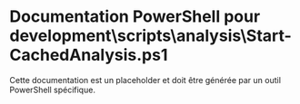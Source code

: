 # Documentation PowerShell pour development\scripts\analysis\Start-CachedAnalysis.ps1

Cette documentation est un placeholder et doit être générée par un outil PowerShell spécifique.
